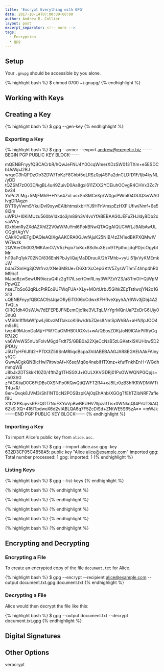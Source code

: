 ```yaml
---
title: 'Encrypt Everything with GPG'
date: 2017-10-14T07:00:00+00:00
author: Andrew B. Collier
layout: post
excerpt_separator: <!-- more -->
tags:
  - Encryption
  - gpg
---
```


## Setup

Your `.gnupg` should be accessible by you alone.

{% highlight bash %}
$ chmod 0700 ~/.gnupg/
{% endhighlight %}

## Working with Keys

## Creating a Key

{% highlight bash %}
$ gpg --gen-key
{% endhighlight %}

### Exporting a Key

{% highlight bash %}
$ gpg --armor --export andrew@exegetic.biz
-----BEGIN PGP PUBLIC KEY BLOCK-----

mQENBFnyyfQBCACrbR/hQwJeFNU4Y0OcqWmerXDzSW013TXm+e5ESDCbUsWpJ2BJ
wrqeG3hQPDzOb32DW/ToKzF8Ghbt5qLRSz0pj4SPa2dnCLDfD1F/fjb4kyNL/yDD
tQZSM7zO03D/kgBL4u49ZuivD0Aa8gxi611ZXX2YCEiuhOOvgR4CHVx3Zc7rbv24
YoPc2LMg+5MjFMh9+HYse4ZoLusxSnSMCeXp/W0goPWmI04DUQ3wWA0IvgDRAgzn
BYT9yVwmSYkuiDvl9oywEAlbhtmsIxbHYJ9HFnVmspEzHXFlUflw/Nmf+6e58i2m
uWPU+I0KiMUzu560bVldxdo3jm89h3V4vxYfABEBAAG0JEFuZHJldyBDb2xsaWVy
IDxhbmRyZXdAZXhlZ2V0aWMuYml6PokBNwQTAQgAIQUCWfLJ9AIbAwULCQgHAgYV
CAkKCwIEFgIDAQIeAQIXgAAKCRA0GJwfAjuK25NiB/4zZN1edBKPXQMwIVW7lwzk
2QVAerOh003/MKAmO7/V5zFqio7txKcx8SdhuXEzo9TPpthqljdqPDjrcOgybtMr
hI19aPq1yk702NO/836EnNPbJyIiQajMaDDruuX/2h7Mhb+vyUi51jvVyKMEmkJW
bdarZSmHg3jCWfrvz/XNe3M8Ue+D6XtrXcCepGKtV5ZysWThmT4hhp4hR0M9i/c1
MJoo8zwSewUN9iozuQ4Iz2gTl7iLscrtOmRLny3WPZoYZS/a8TmOI+QjWpMPpwQZ
nseLTbSo62qRLcPtREo9UFWqFUA+XLy+MO/tUrbJ5GlhkZEpTstiwxjYN2o1GS13
uQENBFnyyfQBCAC9slJqaORyEiTO06cCdwxKFHRveXpyhA/r6Wv3jDbj4A2TvQLs
CIRQ1dh4OsWJv/7dEFEPEJFNEemOjc1ke3VLTqLMrYgrMQnUaPZxDrG6Ujy03nuQ
vMS0n1ffMaWfpwLj6bvzMTtakcoKl6w/drbZQes8NmSpWhBA+aHN/lpJOO4m5sRL
twz4i9MJonDaMj/+PW7CaGMHB0UGXvt+wA/QEosZOKjJoN9lCAirPiRfyCqR7J2C
va6WwWS5nUbFolvM6gdFrdt75/GBB0a22XjeCcNsB5zLGKetxlSKUHbw5D2jPDUy
J5UTyHF6Jfd2+PTtX3Z59SnMRliqdBcpa3VdABEBAAGJAR8EGAEIAAkFAlnyyfQC
GwwACgkQNBicHwI7ittwbAf+K6sqMq8q4nebIHTXmz+kfufFnkhEnH+WGdhmmqWB
J8bJk2DTSkkK10Z0/4fthZg1THSGXJ+iOULXKVGDRj01PxOWWQNPGQpjs+Jb03SG
zFAGKiiaD0C6FtDBsOXSNPp0KQwQtiQWFT2R4+xJ8ILr0zB3hfKRWDMWTiT4u+R/
8er+Qvqk8JVM3/Sh11NT0cN2POSBzpKAj0qEhAhb/XGOgTfEhTZibNRF7afIef9U
X1f7XPKupvsRFzQGT7NoEXYuVpBwBEUHV7llpza1Tisx0WNkqQt4PrUTSiAQ6ZkS
XQ+416lTpdwoX6d2vIABLQA6q7F5ZcDiSd+ZNtWE5S65zA==
=mWJk
-----END PGP PUBLIC KEY BLOCK-----
{% endhighlight %}

### Importing a Key

To import Alice's public key from `alice.asc`.

{% highlight bash %}
$ gpg --import alice.asc
gpg: key 632D3CF05C4858A5: public key "Alice <alice@example.com>" imported
gpg: Total number processed: 1
gpg:               imported: 1
{% endhighlight %}

### Listing Keys

{% highlight bash %}
$ gpg --list-keys
{% endhighlight %}

{% highlight bash %}
{% endhighlight %}

{% highlight bash %}
{% endhighlight %}

{% highlight bash %}
{% endhighlight %}

{% highlight bash %}
{% endhighlight %}

{% highlight bash %}
{% endhighlight %}

## Encrypting and Decrypting

### Encrypting a File

To create an encrypted copy of the file `document.txt` for Alice.

{% highlight bash %}
$ gpg --encrypt --recipient alice@example.com --output document.txt.gpg document.txt
{% endhighlight %}

### Decrypting a File

Alice would then decrypt the file like this:

{% highlight bash %}
$ gpg --output document.txt --decrypt document.txt.gpg
{% endhighlight %}

## Digital Signatures

## Other Options

veracrypt
